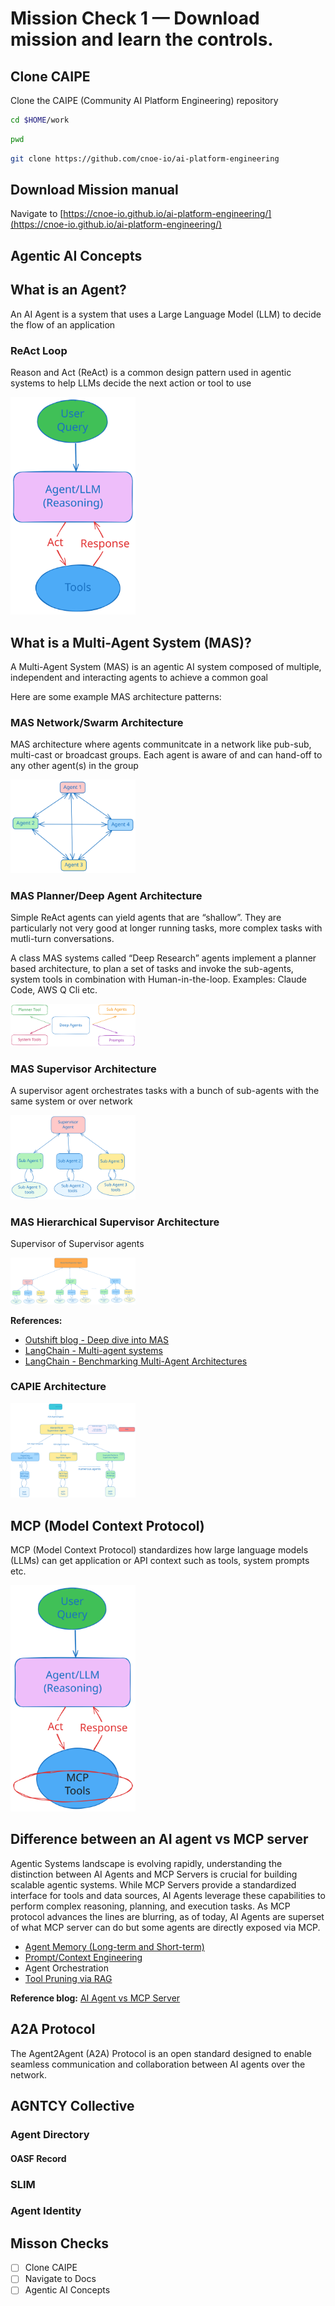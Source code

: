 # Mission Check 1 — Download mission and learn the controls.

## Clone CAIPE

Clone the CAIPE (Community AI Platform Engineering) repository

```bash
cd $HOME/work
```

```bash
pwd
```

```bash
git clone https://github.com/cnoe-io/ai-platform-engineering
```

## Download Mission manual

Navigate to [https://cnoe-io.github.io/ai-platform-engineering/](https://cnoe-io.github.io/ai-platform-engineering/)


## Agentic AI Concepts

## What is an Agent?

An AI Agent is a system that uses a Large Language Model (LLM) to decide the flow of an application

### ReAct Loop

Reason and Act (ReAct) is a common
design pattern used in agentic systems to help LLMs decide the next action or tool to use

<img src="images/react-agent.svg" alt="Mission Control" width="200">


## What is a Multi-Agent System (MAS)?

A Multi-Agent System (MAS) is an agentic AI system composed of multiple, independent and interacting agents to achieve a common goal

Here are some example MAS architecture patterns:

### MAS Network/Swarm Architecture

MAS architecture where agents communitcate in a network like pub-sub, multi-cast or broadcast groups. Each agent is aware of and can hand-off to any other agent(s) in the group

<img src="images/mas-network.svg" alt="Mission Control" width="200">

### MAS Planner/Deep Agent Architecture

Simple ReAct agents can yield agents that are “shallow”. They are particularly not very good at longer running tasks, more complex tasks with mutli-turn conversations.

A class MAS systems called “Deep Research” agents implement a planner based architecture, to plan a set of tasks and invoke the sub-agents, system tools in combination with Human-in-the-loop. Examples: Claude Code, AWS Q Cli etc.

<img src="images/mas-deep-agents.svg" alt="Mission Control" width="200">

### MAS Supervisor Architecture

A supervisor agent orchestrates tasks with a bunch of sub-agents with the same system or over network

<img src="images/mas-supervisor.svg" alt="Mission Control" width="200">

### MAS Hierarchical Supervisor Architecture

Supervisor of Supervisor agents

<img src="images/mas-hierarchical-supervisor.svg" alt="Mission Control" width="200">

**References:**
- [Outshift blog - Deep dive into MAS](https://outshift.cisco.com/blog/architecting-jarvis-technical-deep-dive-into-its-multi-agent-system-design)
- [LangChain - Multi-agent systems](https://langchain-ai.github.io/langgraph/concepts/multi_agent/)
- [LangChain - Benchmarking Multi-Agent Architectures](https://blog.langchain.com/benchmarking-multi-agent-architectures/)

### CAPIE Architecture

<img src="https://raw.githubusercontent.com/cnoe-io/ai-platform-engineering/refs/heads/main/docs/docs/architecture/images/mas_architecture.svg" alt="Mission Control" width="200">


## MCP (Model Context Protocol)

MCP (Model Context Protocol) standardizes how large language models (LLMs) can get application or API context such as tools, system prompts etc.

<img src="images/mcp.svg" alt="Mission Control" width="200">

## Difference between an AI agent vs MCP server

Agentic Systems landscape is evolving rapidly, understanding the distinction between AI Agents and MCP Servers is crucial for building scalable agentic systems. While MCP Servers provide a standardized interface for tools and data sources, AI Agents leverage these capabilities to perform complex reasoning, planning, and execution tasks. As MCP protocol advances the lines are blurring, as of today, AI Agents are superset of what MCP server can do but some agents are directly exposed via MCP.

- [Agent Memory (Long-term and Short-term)](https://blog.langchain.com/memory-for-agents/)
- [Prompt/Context Engineering](https://blog.langchain.com/context-engineering-for-agents/)
- Agent Orchestration
- [Tool Pruning via RAG](https://github.com/langchain-ai/langgraph-bigtool)

**Reference blog:**
[AI Agent vs MCP Server](https://cnoe-io.github.io/ai-platform-engineering/blog/ai-agent-vs-mcp-server)

## A2A Protocol

The Agent2Agent (A2A) Protocol is an open standard designed to enable seamless communication and collaboration between AI agents over the network.

## AGNTCY Collective

### Agent Directory

#### OASF Record

### SLIM

### Agent Identity

## Misson Checks

- [ ] Clone CAIPE
- [ ] Navigate to Docs
- [ ] Agentic AI Concepts

